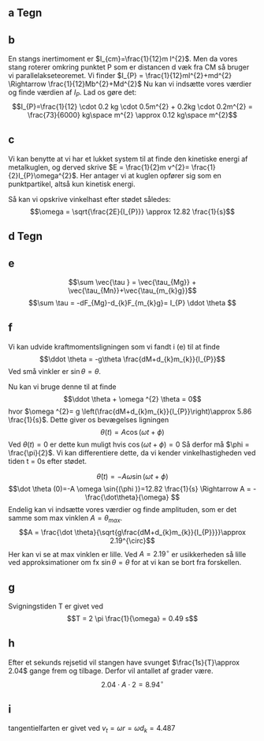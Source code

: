 ## a Tegn


## b
En stangs inertimoment er $I_{cm}=\frac{1}{12}m l^{2}$. Men da vores stang roterer omkring punktet P som er distancen d væk fra CM så bruger vi parallelakseteoremet. 
Vi finder $I_{P} = \frac{1}{12}ml^{2}+md^{2} \Rightarrow \frac{1}{12}Mb^{2}+Md^{2}$ 
Nu kan vi indsætte vores værdier og finde værdien af $I_{P}$. Lad os gøre det: $$I_{P}=\frac{1}{12} \cdot 0.2 kg \cdot 0.5m^{2} + 0.2kg \cdot 0.2m^{2} = \frac{73}{6000} kg\space m^{2} \approx 0.12 kg\space m^{2}$$
## c
Vi kan benytte at vi har et lukket system til at finde den kinetiske energi af metalkuglen, og derved skrive $E = \frac{1}{2}m v^{2}= \frac{1}{2}I_{P}\omega^{2}$. Her antager vi at kuglen opfører sig som en punktpartikel, altså kun kinetisk energi.

Så kan vi opskrive vinkelhast efter stødet således: $$\omega = \sqrt{\frac{2E}{I_{P}}} \approx 12.82 \frac{1}{s}$$
## d Tegn

## e
$$\sum \vec{\tau } = \vec{\tau_{Mg}} + \vec{\tau_{Mn}}+\vec{\tau_{m_{k}g}}$$
$$\sum \tau = -dF_{Mg}-d_{k}F_{m_{k}g}= I_{P} \ddot \theta $$

## f
Vi kan udvide kraftmomentsligningen som vi fandt i (e) til at finde $$\ddot \theta = -g\theta \frac{dM+d_{k}m_{k}}{I_{P}}$$Ved små vinkler er $\sin{\theta }=\theta$.

Nu kan vi bruge denne til at finde $$\ddot \theta + \omega ^{2} \theta = 0$$ hvor $\omega ^{2}= g  \left(\frac{dM+d_{k}m_{k}}{I_{P}}\right)\approx 5.86 \frac{1}{s}$.
Dette giver os bevægelses ligningen $$\theta(t)=A \cos{\left(\omega t+ \phi \right)}$$Ved $\theta (t)=0$ er dette kun muligt hvis $\cos{(\omega t + \phi )}=0$ Så derfor må $\phi = \frac{\pi}{2}$.
Vi kan differentiere dette, da vi kender vinkelhastigheden ved tiden t = 0s efter stødet. 

$$\dot \theta(t) = -A \omega \sin{(\omega t + \phi )}$$
$$\dot \theta (0)=-A \omega \sin{(\phi )}=12.82 \frac{1}{s} \Rightarrow A = - \frac{\dot\theta}{\omega} $$
Endelig kan vi indsætte vores værdier og finde amplituden, som er det samme som max vinklen $A = \theta_{max}$.
$$A = \frac{\dot \theta}{\sqrt{g\frac{dM+d_{k}m_{k}}{I_{P}}}}\approx 2.19^{\circ}$$
Her kan vi se at max vinklen er lille. Ved $A = 2.19^{\circ}$ er usikkerheden så lille ved approksimationer om fx $\sin{\theta }= \theta$ for at vi kan se bort fra forskellen. 

## g
Svigningstiden T er givet ved $$T = 2 \pi \frac{1}{\omega} = 0.49 s$$
## h
Efter et sekunds rejsetid vil stangen have svunget $\frac{1s}{T}\approx 2.04$ gange frem og tilbage. Derfor vil antallet af grader være. $$2.04 \cdot A \cdot 2 = 8.94^{\circ}$$
## i
tangentielfarten er givet ved $v_{t}=\omega r = \omega d_{k} = 4.487$  
